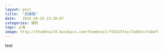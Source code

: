 ```yaml
---
layout: post
title:  "武康路"
date:   2016-10-29 23:30:07
categories: 摄影
tags: 上海
image: http://thumbnail0.baidupcs.com/thumbnail/fd2415facc7a45eccfabaf0c589aa8ad?fid=2234680299-250528-358674261391466&time=1477753200&rt=sh&sign=FDTAER-DCb740ccc5511e5e8fedcff06b081203-GiqtoJBKukNulPY2m2azvZbjeSM%3D&expires=8h&chkv=0&chkbd=0&chkpc=&dp-logid=7026834816882097902&dp-callid=0&size=c710_u400&quality=100
---
```


test
